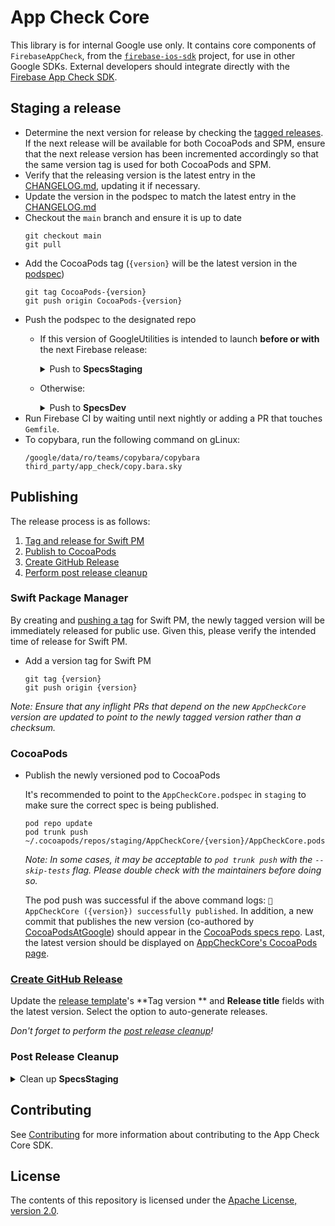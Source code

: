 # App Check Core

This library is for internal Google use only. It contains core components of `FirebaseAppCheck`,
from the [`firebase-ios-sdk`](https://github.com/firebase/firebase-ios-sdk) project, for use in
other Google SDKs. External developers should integrate directly with the
[Firebase App Check SDK](https://firebase.google.com/docs/app-check).

## Staging a release

* Determine the next version for release by checking the
  [tagged releases](https://github.com/google/app-check/tags). If the next release will be
  available for both CocoaPods and SPM, ensure that the next release version has been
  incremented accordingly so that the same version tag is used for both CocoaPods and SPM.
* Verify that the releasing version is the latest entry in the [CHANGELOG.md](CHANGELOG.md),
  updating it if necessary.
* Update the version in the podspec to match the latest entry in the [CHANGELOG.md](CHANGELOG.md)
* Checkout the `main` branch and ensure it is up to date
  ```console
  git checkout main
  git pull
  ```
* Add the CocoaPods tag (`{version}` will be the latest version in
  the [podspec](AppCheckCore.podspec#L3))
  ```console
  git tag CocoaPods-{version}
  git push origin CocoaPods-{version}
  ```
* Push the podspec to the designated repo
    * If this version of GoogleUtilities is intended to launch **before or with** the next Firebase
      release:
      <details>
      <summary>Push to <b>SpecsStaging</b></summary>

      ```console
      pod repo push --skip-tests --use-json staging AppCheckCore.podspec
      ```

      If the command fails with `Unable to find the 'staging' repo.`, add the staging repo with:
      ```console
      pod repo add staging git@github.com:firebase/SpecsStaging.git
      ```
      </details>
    * Otherwise:
      <details>
      <summary>Push to <b>SpecsDev</b></summary>

      ```console
      pod repo push --skip-tests --use-json dev AppCheckCore.podspec
      ```

      If the command fails with `Unable to find the 'dev' repo.`, add the dev repo with:
      ```console
      pod repo add dev git@github.com:firebase/SpecsDev.git
      ```
      </details>
* Run Firebase CI by waiting until next nightly or adding a PR that touches `Gemfile`.
* To copybara, run the following command on gLinux:
  ```console
  /google/data/ro/teams/copybara/copybara third_party/app_check/copy.bara.sky
  ```

## Publishing

The release process is as follows:

1. [Tag and release for Swift PM](#swift-package-manager)
2. [Publish to CocoaPods](#cocoapods)
3. [Create GitHub Release](#create-github-release)
4. [Perform post release cleanup](#post-release-cleanup)

### Swift Package Manager

By creating and [pushing a tag](https://github.com/google/app-check/tags)
for Swift PM, the newly tagged version will be immediately released for public use.
Given this, please verify the intended time of release for Swift PM.

* Add a version tag for Swift PM

  ```console
  git tag {version}
  git push origin {version}
  ```

*Note: Ensure that any inflight PRs that depend on the new `AppCheckCore` version are updated to
point to the
newly tagged version rather than a checksum.*

### CocoaPods

* Publish the newly versioned pod to CocoaPods

  It's recommended to point to the `AppCheckCore.podspec` in `staging` to make sure the correct spec
  is being published.
  ```console
  pod repo update
  pod trunk push ~/.cocoapods/repos/staging/AppCheckCore/{version}/AppCheckCore.podspec.json
  ```
  *Note: In some cases, it may be acceptable to `pod trunk push` with the `--skip-tests` flag.
  Please double check with
  the maintainers before doing so.*

  The pod push was successful if the above command logs:
  `🚀  AppCheckCore ({version}) successfully published`.
  In addition, a new commit that publishes the new version (co-authored
  by [CocoaPodsAtGoogle](https://github.com/CocoaPodsAtGoogle))
  should appear in the [CocoaPods specs repo](https://github.com/CocoaPods/Specs). Last, the latest
  version should be displayed
  on [AppCheckCore's CocoaPods page](https://cocoapods.org/pods/AppCheckCore).

### [Create GitHub Release](https://github.com/google/AppCheckCore/releases/new/)

Update the [release template](https://github.com/google/AppCheckCore/releases/new/)'s **Tag version
** and **Release title**
fields with the latest version. Select the option to auto-generate releases.

*Don't forget to perform the [post release cleanup](#post-release-cleanup)!*

### Post Release Cleanup

  <details>
  <summary>Clean up <b>SpecsStaging</b></summary>

  ```console
  pwd=$(pwd)
  mkdir -p /tmp/release-cleanup && cd $_
  git clone git@github.com:firebase/SpecsStaging.git
  cd SpecsStaging/
  git rm -rf AppCheckCore/
  git commit -m "Post publish cleanup"
  git push origin main
  rm -rf /tmp/release-cleanup
  cd $pwd
  ```

  </details>

## Contributing

See [Contributing](CONTRIBUTING.md) for more information about contributing to the App Check Core
SDK.

## License

The contents of this repository is licensed under the
[Apache License, version 2.0](http://www.apache.org/licenses/LICENSE-2.0).
